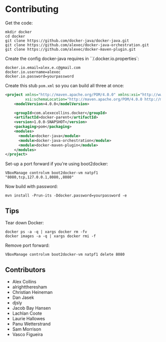 Contributing
===

Get the code:

```
mkdir docker
cd docker
git clone https://github.com/docker-java/docker-java.git
git clone https://github.com/alexec/docker-java-orchestration.git
git clone https://github.com/alexec/docker-maven-plugin.git 
```

Create the config docker-java requires in ``/.docker.io.properties`:

```
docker.io.email=alex.e.c@gmail.com
docker.io.username=alexec
docker.io.password=yourpassword
```

Create this stub `pom.xml` so you can build all three at once:

```xml
<project xmlns="http://maven.apache.org/POM/4.0.0" xmlns:xsi="http://www.w3.org/2001/XMLSchema-instance"
         xsi:schemaLocation="http://maven.apache.org/POM/4.0.0 http://maven.apache.org/xsd/maven-4.0.0.xsd">
    <modelVersion>4.0.0</modelVersion>

    <groupId>com.alexecollins.docker</groupId>
    <artifactId>docker-parent</artifactId>
    <version>1.0.0-SNAPSHOT</version>
    <packaging>pom</packaging>
    <modules>
      <module>docker-java</module>
      <module>docker-java-orchestration</module>
      <module>docker-maven-plugin</module>
    </modules>
</project>
```

Set-up a port forward if you're using boot2docker:

```
VBoxManage controlvm boot2docker-vm natpf1 "8080,tcp,127.0.0.1,8080,,8080"
```

Now build with password:

```
mvn install -Prun-its -Ddocker.password=yourpassword -e
```

Tips
---
Tear down Docker:

	docker ps -a -q | xargs docker rm -fv
	docker images -a -q | xargs docker rmi -f
	
Remove port forward:

    VBoxManage controlvm boot2docker-vm natpf1 delete 8080
    
Contributors
---
* Alex Collins 
* alrighttheresham
* Christian Heineman
* Dan Jasek
* djsly
* Jacob Bay Hansen
* Lachlan Coote
* Laurie Hallowes
* Panu Wetterstrand
* Sam Morrison
* Vasco Figueira

